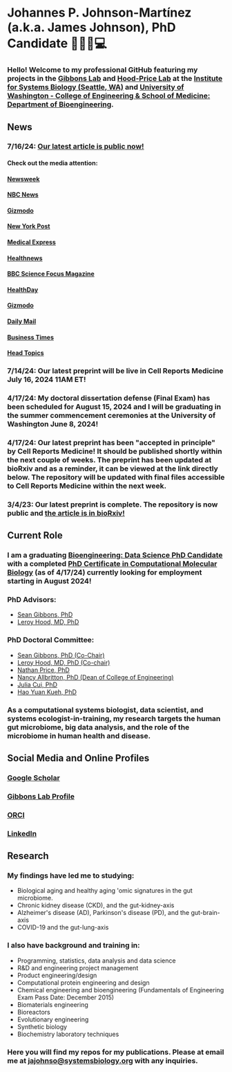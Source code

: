 # Johannes P. Johnson-Martínez (a.k.a. James Johnson), PhD Candidate 💩🧬🦠💻
  ### Hello! Welcome to my professional GitHub featuring my projects in the [Gibbons Lab](https://github.com/Gibbons-Lab) and [Hood-Price Lab](https://github.com/PriceLab) at the [Institute for Systems Biology (Seattle, WA)](https://isbscience.org) and [University of Washington - College of Engineering & School of Medicine: Department of Bioengineering](https://bioe.uw.edu). 
  
  ## News
   ### 7/16/24: [Our latest article is public now!](https://www.cell.com/cell-reports-medicine/fulltext/S2666-3791(24)00360-4?_returnURL=https%3A%2F%2Flinkinghub.elsevier.com%2Fretrieve%2Fpii%2FS2666379124003604%3Fshowall%3Dtrue)
   #### Check out the media attention:
   #### [Newsweek](https://www.newsweek.com/bowel-movements-gut-bacteria-health-1925363)
   #### [NBC News](https://www.nbcnews.com/health/health-news/often-poop-can-affect-health-well-gut-study-suggests-rcna161920)
   #### [Gizmodo](https://gizmodo.com/are-your-poops-just-right-scientists-reveal-what-makes-a-healthy-pooping-routine-2000473918)
   #### [New York Post](https://nypost.com/2024/07/16/lifestyle/how-to-reach-goldilocks-zone-of-pooping-once-or-twice-a-day/)
   #### [Medical Express](https://medicalxpress.com/news/2024-07-age-sex-bmi-significantly-bowel.html)
   #### [Healthnews](https://healthnews.com/news/poop-frequency-health-status/)
   #### [BBC Science Focus Magazine](https://www.sciencefocus.com/news/poop-frequency-long-term-health)
   #### [HealthDay](https://www.healthday.com/health-news/general-health/staying-regular-is-good-for-good-health)
   #### [Gizmodo](https://gizmodo.com/are-your-poops-just-right-scientists-reveal-what-makes-a-healthy-pooping-routine-2000473918)
   #### [Daily Mail](https://www.dailymail.co.uk/health/article-13639387/what-regular-poop-day-means-health.html)
   #### [Business Times](https://www.btimesonline.com/articles/167609/20240717/study-links-infrequent-bowel-movements-to-kidney-damage-frequent-diarrhea-to-liver-issues.htm)
   #### [Head Topics](https://headtopics.com/us/bowel-study-reveals-ideal-number-of-movements-a-day-55949572)
   ### 7/14/24: Our latest preprint will be live in Cell Reports Medicine July 16, 2024 11AM ET!
   ### 4/17/24: My doctoral dissertation defense (Final Exam) has been scheduled for August 15, 2024 and I will be graduating in the summer commencement ceremonies at the University of Washington June 8, 2024!
   ### 4/17/24: Our latest preprint has been "accepted in principle" by Cell Reports Medicine! It should be published shortly within the next couple of weeks. The preprint has been updated at bioRxiv and as a reminder, it can be viewed at the link directly below. The repository will be updated with final files accessible to Cell Reports Medicine within the next week.
   ### 3/4/23: Our latest preprint is complete. The repository is now public and [the article is in bioRxiv!](https://www.biorxiv.org/content/10.1101/2023.03.04.531100v1)
  ## Current Role
   ### I am a graduating [Bioengineering: Data Science PhD Candidate](https://bioe.uw.edu/academic-programs/phd/phd-data-science-option/) with a completed [PhD Certificate in Computational Molecular Biology](https://cmb.washington.edu/prospective.htm) (as of 4/17/24) currently looking for employment starting in August 2024!
   
   ### PhD Advisors:
   * [Sean Gibbons, PhD](https://scholar.google.com/citations?user=jRChVdYAAAAJ&hl=en)
   * [Leroy Hood, MD, PhD](https://scholar.google.com/citations?user=TQ8RcVgAAAAJ&hl=en)
   ### PhD Doctoral Committee:
   * [Sean Gibbons, PhD (Co-Chair)](https://scholar.google.com/citations?user=jRChVdYAAAAJ&hl=en)
   * [Leroy Hood, MD, PhD (Co-chair)](https://scholar.google.com/citations?user=TQ8RcVgAAAAJ&hl=en)
   * [Nathan Price, PhD](https://scholar.google.com/citations?user=8Ly8BO4AAAAJ&hl=en)
   * [Nancy Allbritton, PhD (Dean of College of Engineering)](https://academictree.org/chemistry/publications.php?pid=65359)
   * [Julia Cui, PhD](https://www.researchgate.net/profile/Julia-Cui-2)
   * [Hao Yuan Kueh, PhD](https://scholar.google.com/citations?user=ckyY7T8AAAAJ&hl=en)
   ### As a computational systems biologist, data scientist, and systems ecologist-in-training, my research targets the human gut microbiome, big data analysis, and the role of the microbiome in human health and disease. 
  ## Social Media and Online Profiles
   ### [Google Scholar](https://scholar.google.com/citations?user=IxrX3cMAAAAJ&hl=en)
   ### [Gibbons Lab Profile](https://gibbons.isbscience.org/bio/james-johnson/)
   ### [ORCI](https://orcid.org/0000-0002-8568-0791)
   ### [LinkedIn](https://www.linkedin.com/in/jpjohnson29/)
   
  ## Research
   ### My findings have led me to studying:
   * Biological aging and healthy aging 'omic signatures in the gut microbiome.
   * Chronic kidney disease (CKD), and the gut-kidney-axis
   * Alzheimer's disease (AD), Parkinson's disease (PD), and the gut-brain-axis
   * COVID-19 and the gut-lung-axis
   
   ### I also have background and training in:
   * Programming, statistics, data analysis and data science
   * R&D and engineering project management
   * Product engineering/design
   * Computational protein engineering and design
   * Chemical engineering and bioengineering (Fundamentals of Engineering Exam Pass Date: December 2015)
   * Biomaterials engineering
   * Bioreactors
   * Evolutionary engineering
   * Synthetic biology
   * Biochemistry laboratory techniques
   
   ### Here you will find my repos for my publications. Please at email me at jajohnso@systemsbiology.org with any inquiries.

